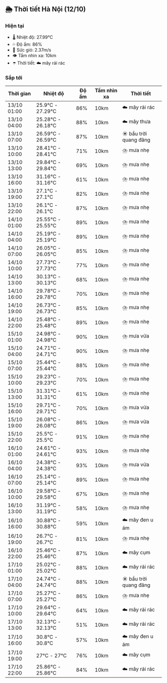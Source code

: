 ## 🌦️ Thời tiết Hà Nội (12/10)

### Hiện tại

- 🌡️ Nhiệt độ: 27.99℃
- 💦 Độ ẩm: 86%
- 💨 Sức gió: 2.37m/s
- 👁️ Tầm nhìn xa: 10km
- ☂️ Thời tiết: ☁️ mây rải rác

### Sắp tới

| Thời gian | Nhiệt độ | Độ ẩm | Tầm nhìn xa | Thời tiết |
| --- | --- | --- | --- | --- |
| 13/10 01:00 | 25.9℃ - 27.29℃ | 86% | 10km | ☁️ mây rải rác |
| 13/10 04:00 | 25.28℃ - 26.18℃ | 88% | 10km | ☁️ mây thưa |
| 13/10 07:00 | 26.59℃ - 26.59℃ | 87% | 10km | ☀️ bầu trời quang đãng |
| 13/10 10:00 | 28.41℃ - 28.41℃ | 71% | 10km | ⛈️ mưa nhẹ |
| 13/10 13:00 | 29.84℃ - 29.84℃ | 69% | 10km | ⛈️ mưa nhẹ |
| 13/10 16:00 | 31.16℃ - 31.16℃ | 61% | 10km | ⛈️ mưa nhẹ |
| 13/10 19:00 | 27.1℃ - 27.1℃ | 82% | 10km | ⛈️ mưa nhẹ |
| 13/10 22:00 | 26.1℃ - 26.1℃ | 87% | 10km | ⛈️ mưa nhẹ |
| 14/10 01:00 | 25.55℃ - 25.55℃ | 89% | 10km | ⛈️ mưa nhẹ |
| 14/10 04:00 | 25.19℃ - 25.19℃ | 89% | 10km | ⛈️ mưa nhẹ |
| 14/10 07:00 | 26.05℃ - 26.05℃ | 85% | 10km | ⛈️ mưa nhẹ |
| 14/10 10:00 | 27.73℃ - 27.73℃ | 77% | 10km | ⛈️ mưa nhẹ |
| 14/10 13:00 | 30.13℃ - 30.13℃ | 68% | 10km | ⛈️ mưa nhẹ |
| 14/10 16:00 | 29.78℃ - 29.78℃ | 70% | 10km | ⛈️ mưa nhẹ |
| 14/10 19:00 | 26.73℃ - 26.73℃ | 85% | 10km | ⛈️ mưa nhẹ |
| 14/10 22:00 | 25.48℃ - 25.48℃ | 89% | 10km | ⛈️ mưa nhẹ |
| 15/10 01:00 | 24.98℃ - 24.98℃ | 90% | 10km | ⛈️ mưa vừa |
| 15/10 04:00 | 24.71℃ - 24.71℃ | 90% | 10km | ⛈️ mưa nhẹ |
| 15/10 07:00 | 25.44℃ - 25.44℃ | 88% | 10km | ⛈️ mưa nhẹ |
| 15/10 10:00 | 29.23℃ - 29.23℃ | 70% | 10km | ⛈️ mưa nhẹ |
| 15/10 13:00 | 31.31℃ - 31.31℃ | 61% | 10km | ⛈️ mưa nhẹ |
| 15/10 16:00 | 29.71℃ - 29.71℃ | 70% | 10km | ⛈️ mưa vừa |
| 15/10 19:00 | 26.08℃ - 26.08℃ | 86% | 10km | ⛈️ mưa vừa |
| 15/10 22:00 | 25.5℃ - 25.5℃ | 91% | 10km | ⛈️ mưa nhẹ |
| 16/10 01:00 | 24.61℃ - 24.61℃ | 93% | 10km | ⛈️ mưa nhẹ |
| 16/10 04:00 | 24.38℃ - 24.38℃ | 93% | 10km | ⛈️ mưa vừa |
| 16/10 07:00 | 25.14℃ - 25.14℃ | 89% | 10km | ⛈️ mưa nhẹ |
| 16/10 10:00 | 29.58℃ - 29.58℃ | 67% | 10km | ⛈️ mưa nhẹ |
| 16/10 13:00 | 31.19℃ - 31.19℃ | 58% | 10km | ⛈️ mưa nhẹ |
| 16/10 16:00 | 30.88℃ - 30.88℃ | 59% | 10km | ☁️ mây đen u ám |
| 16/10 19:00 | 26.7℃ - 26.7℃ | 81% | 10km | ⛈️ mưa nhẹ |
| 16/10 22:00 | 25.46℃ - 25.46℃ | 87% | 10km | ☁️ mây cụm |
| 17/10 01:00 | 25.02℃ - 25.02℃ | 88% | 10km | ☁️ mây rải rác |
| 17/10 04:00 | 24.74℃ - 24.74℃ | 88% | 10km | ☀️ bầu trời quang đãng |
| 17/10 07:00 | 25.27℃ - 25.27℃ | 86% | 10km | ⛈️ mưa nhẹ |
| 17/10 10:00 | 29.64℃ - 29.64℃ | 64% | 10km | ☁️ mây rải rác |
| 17/10 13:00 | 32.13℃ - 32.13℃ | 51% | 10km | ☁️ mây rải rác |
| 17/10 16:00 | 30.8℃ - 30.8℃ | 57% | 10km | ☁️ mây đen u ám |
| 17/10 19:00 | 27℃ - 27℃ | 76% | 10km | ☁️ mây cụm |
| 17/10 22:00 | 25.86℃ - 25.86℃ | 84% | 10km | ☁️ mây rải rác |
